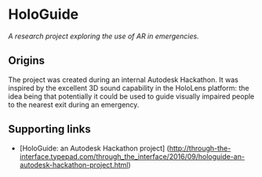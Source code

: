 # HoloGuide
_A research project exploring the use of AR in emergencies._

## Origins
The project was created during an internal Autodesk Hackathon. It was inspired by the excellent 3D sound capability in the HoloLens platform: the idea being that potentially it could be used to guide visually impaired people to the nearest exit during an emergency.

## Supporting links
* [HoloGuide: an Autodesk Hackathon project] (http://through-the-interface.typepad.com/through_the_interface/2016/09/hologuide-an-autodesk-hackathon-project.html)
